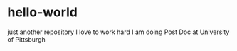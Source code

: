 # hello-world
just another repository
I love to work hard
I am doing Post Doc at University of Pittsburgh
